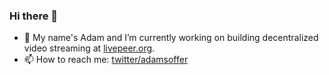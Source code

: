 ### Hi there 👋

- 🔭 My name's Adam and I’m currently working on building decentralized video streaming at [livepeer.org](https://livepeer.org).
- 📫 How to reach me: [twitter/adamsoffer](https://twitter.com/adamsoffer)
